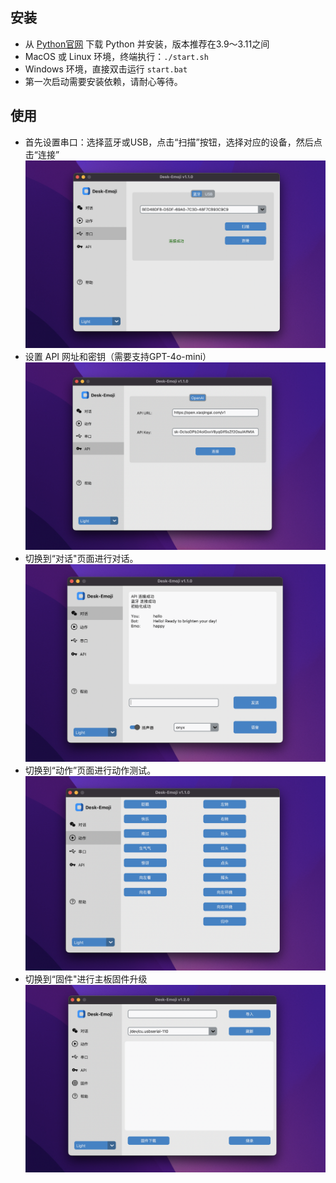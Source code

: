 ## 安装

* 从 [Python官网](https://www.python.org/) 下载 Python 并安装，版本推荐在3.9～3.11之间
* MacOS 或 Linux 环境，终端执行：`./start.sh`
* Windows 环境，直接双击运行 `start.bat`
* 第一次启动需要安装依赖，请耐心等待。

## 使用

* 首先设置串口：选择蓝牙或USB，点击“扫描”按钮，选择对应的设备，然后点击“连接”
  ![1731337605099](../image/software_manual/1731337605099.png)
* 设置 API 网址和密钥（需要支持GPT-4o-mini）
  ![1731337596886](../image/software_manual/1731337596886.png)
* 切换到“对话"页面进行对话。
  ![1731337588248](../image/software_manual/1731337588248.png)
* 切换到“动作”页面进行动作测试。
  ![1732460764803](../image/software_manual/1732460764803.png)
* 切换到“固件"进行主板固件升级
  ![1732460764804](../image/software_manual/1732460764804.png)